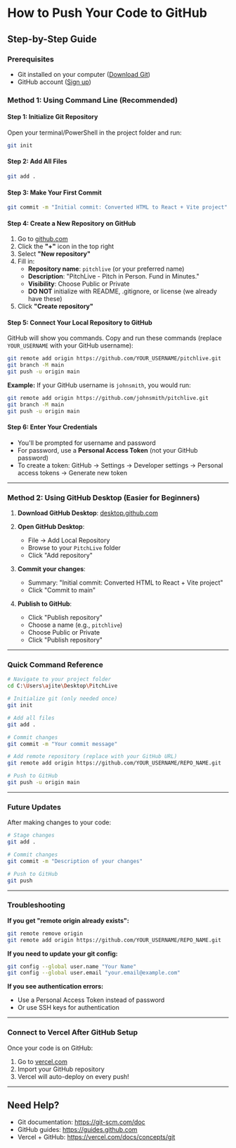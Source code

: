 # How to Push Your Code to GitHub

## Step-by-Step Guide

### Prerequisites
- Git installed on your computer ([Download Git](https://git-scm.com/downloads))
- GitHub account ([Sign up](https://github.com/join))

### Method 1: Using Command Line (Recommended)

#### Step 1: Initialize Git Repository
Open your terminal/PowerShell in the project folder and run:

```bash
git init
```

#### Step 2: Add All Files
```bash
git add .
```

#### Step 3: Make Your First Commit
```bash
git commit -m "Initial commit: Converted HTML to React + Vite project"
```

#### Step 4: Create a New Repository on GitHub
1. Go to [github.com](https://github.com)
2. Click the **"+"** icon in the top right
3. Select **"New repository"**
4. Fill in:
   - **Repository name**: `pitchlive` (or your preferred name)
   - **Description**: "PitchLive - Pitch in Person. Fund in Minutes."
   - **Visibility**: Choose Public or Private
   - **DO NOT** initialize with README, .gitignore, or license (we already have these)
5. Click **"Create repository"**

#### Step 5: Connect Your Local Repository to GitHub
GitHub will show you commands. Copy and run these commands (replace `YOUR_USERNAME` with your GitHub username):

```bash
git remote add origin https://github.com/YOUR_USERNAME/pitchlive.git
git branch -M main
git push -u origin main
```

**Example:**
If your GitHub username is `johnsmith`, you would run:
```bash
git remote add origin https://github.com/johnsmith/pitchlive.git
git branch -M main
git push -u origin main
```

#### Step 6: Enter Your Credentials
- You'll be prompted for username and password
- For password, use a **Personal Access Token** (not your GitHub password)
- To create a token: GitHub → Settings → Developer settings → Personal access tokens → Generate new token

---

### Method 2: Using GitHub Desktop (Easier for Beginners)

1. **Download GitHub Desktop**: [desktop.github.com](https://desktop.github.com/)

2. **Open GitHub Desktop**:
   - File → Add Local Repository
   - Browse to your `PitchLive` folder
   - Click "Add repository"

3. **Commit your changes**:
   - Summary: "Initial commit: Converted HTML to React + Vite project"
   - Click "Commit to main"

4. **Publish to GitHub**:
   - Click "Publish repository"
   - Choose a name (e.g., `pitchlive`)
   - Choose Public or Private
   - Click "Publish repository"

---

### Quick Command Reference

```bash
# Navigate to your project folder
cd C:\Users\ajite\Desktop\PitchLive

# Initialize git (only needed once)
git init

# Add all files
git add .

# Commit changes
git commit -m "Your commit message"

# Add remote repository (replace with your GitHub URL)
git remote add origin https://github.com/YOUR_USERNAME/REPO_NAME.git

# Push to GitHub
git push -u origin main
```

---

### Future Updates

After making changes to your code:

```bash
# Stage changes
git add .

# Commit changes
git commit -m "Description of your changes"

# Push to GitHub
git push
```

---

### Troubleshooting

**If you get "remote origin already exists":**
```bash
git remote remove origin
git remote add origin https://github.com/YOUR_USERNAME/REPO_NAME.git
```

**If you need to update your git config:**
```bash
git config --global user.name "Your Name"
git config --global user.email "your.email@example.com"
```

**If you see authentication errors:**
- Use a Personal Access Token instead of password
- Or use SSH keys for authentication

---

### Connect to Vercel After GitHub Setup

Once your code is on GitHub:
1. Go to [vercel.com](https://vercel.com)
2. Import your GitHub repository
3. Vercel will auto-deploy on every push!

---

## Need Help?

- Git documentation: https://git-scm.com/doc
- GitHub guides: https://guides.github.com
- Vercel + GitHub: https://vercel.com/docs/concepts/git


